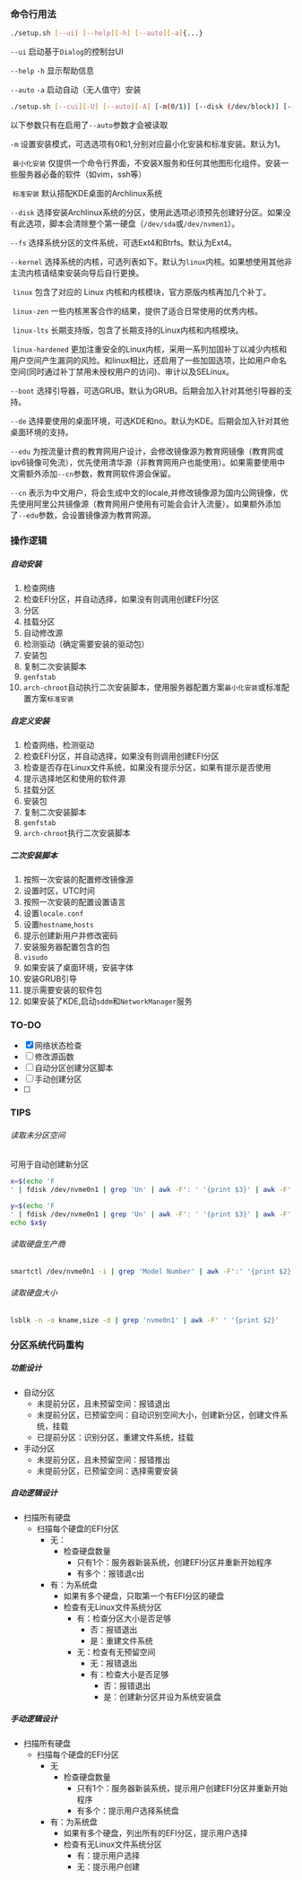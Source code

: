 ### 命令行用法

```bash
./setup.sh [--ui] [--help][-h] [--auto][-a]{...}
```

`--ui` 启动基于`Dialog`的控制台UI

`--help` `-h` 显示帮助信息

`--auto` `-a` 启动自动（无人值守）安装



 ```bash
./setup.sh [--cui][-U] [--auto][-A] [-m(0/1)] [--disk (/dev/block)] [--fs (ext4/btrfs)] [--kernel linux(-kernel)] [--boot (bootmgr)] [--de (desktop manager)] [--edu] [--cn]
 ```

以下参数只有在启用了`--auto`参数才会被读取

`-m` 设置安装模式，可选选项有0和1,分别对应最小化安装和标准安装。默认为1。

​	`最小化安装` 仅提供一个命令行界面，不安装X服务和任何其他图形化组件。安装一些服务器必备的软件（如vim，ssh等）

​	`标准安装` 默认搭配KDE桌面的Archlinux系统

`--disk` 选择安装Archlinux系统的分区，使用此选项必须预先创建好分区。如果没有此选项，脚本会清除整个第一硬盘（`/dev/sda`或`/dev/nvmen1`）。

`--fs` 选择系统分区的文件系统，可选Ext4和Btrfs。默认为Ext4。

`--kernel` 选择系统的内核，可选列表如下。默认为`linux`内核。如果想使用其他非主流内核请结束安装向导后自行更换。

​	`linux` 包含了对应的 Linux 内核和内核模块，官方原版内核再加几个补丁。

​	`linux-zen` 一些内核黑客合作的结果，提供了适合日常使用的优秀内核。

​	`linux-lts` 长期支持版，包含了长期支持的Linux内核和内核模块。

​	`linux-hardened` 更加注重安全的Linux内核，采用一系列加固补丁以减少内核和用户空间产生漏洞的风险。和linux相比，还启用了一些加固选项，比如用户命名空间(同时通过补丁禁用未授权用户的访问)、审计以及SELinux。

`--boot` 选择引导器，可选GRUB。默认为GRUB。后期会加入针对其他引导器的支持。

`--de` 选择要使用的桌面环境，可选KDE和no。默认为KDE。后期会加入针对其他桌面环境的支持。

`--edu` 为按流量计费的教育网用户设计，会修改镜像源为教育网镜像（教育网或ipv6镜像可免流），优先使用清华源（非教育网用户也能使用）。如果需要使用中文需额外添加`--cn`参数，教育网软件源会保留。

`--cn` 表示为中文用户，将会生成中文的locale,并修改镜像源为国内公网镜像，优先使用阿里公共镜像源（教育网用户使用有可能会会计入流量）。如果额外添加了`--edu`参数，会设置镜像源为教育网源。



### 操作逻辑

##### 自动安装

1. 检查网络
2. 检查EFI分区，并自动选择，如果没有则调用创建EFI分区
3. 分区
4. 挂载分区
5. 自动修改源
6. 检测驱动（确定需要安装的驱动包）
7. 安装包
8. 复制二次安装脚本
9. `genfstab`
10. `arch-chroot`自动执行二次安装脚本，使用服务器配置方案`最小化安装`或标准配置方案`标准安装`



##### 自定义安装

1. 检查网络，检测驱动
2. 检查EFI分区，并自动选择，如果没有则调用创建EFI分区
3. 检查是否存在Linux文件系统，如果没有提示分区，如果有提示是否使用
4. 提示选择地区和使用的软件源
5. 挂载分区
6. 安装包
7. 复制二次安装脚本
8. `genfstab`
9. `arch-chroot`执行二次安装脚本



##### 二次安装脚本

1. 按照一次安装的配置修改镜像源
2. 设置时区，UTC时间
3. 按照一次安装的配置设置语言
4. 设置`locale.conf`
5. 设置`hostname`,`hosts`
6. 提示创建新用户并修改密码
7. 安装服务器配置包含的包
8. `visudo`
9. 如果安装了桌面环境，安装字体
10. 安装GRUB引导
11. 提示需要安装的软件包
12. 如果安装了KDE,启动`sddm`和`NetworkManager`服务



### TO-DO

- [x] 网络状态检查
- [ ] 修改源函数
- [ ] 自动分区创建分区脚本
- [ ] 手动创建分区
- [ ] 



### TIPS

###### 读取未分区空间

可用于自动创建新分区

```bash
x=$(echo 'F
' | fdisk /dev/nvme0n1 | grep 'Un' | awk -F': ' '{print $3}' | awk -F', ' '{print $1}' | awk -F' ' '{print $1}')

y=$(echo 'F
' | fdisk /dev/nvme0n1 | grep 'Un' | awk -F': ' '{print $3}' | awk -F', ' '{print $1}' | awk -F' ' '{print $2}')
echo $x$y
```

###### 读取硬盘生产商

```bash
smartctl /dev/nvme0n1 -i | grep 'Model Number' | awk -F':' '{print $2}' | awk -F' ' '{print $1" "$2" "$3}'
```

###### 读取硬盘大小

```bash
lsblk -n -o kname,size -d | grep 'nvme0n1' | awk -F' ' '{print $2}'
```



### 分区系统代码重构

##### 功能设计

- 自动分区
  - 未提前分区，且未预留空间：报错退出
  - 未提前分区，已预留空间：自动识别空间大小，创建新分区，创建文件系统，挂载
  - 已提前分区：识别分区，重建文件系统，挂载
- 手动分区
  - 未提前分区，且未预留空间：报错推出
  - 未提前分区，已预留空间：选择需要安装

##### 自动逻辑设计

- 扫描所有硬盘
  - 扫描每个硬盘的EFI分区
    - 无：
      - 检查硬盘数量
        - 只有1个：服务器新装系统，创建EFI分区并重新开始程序
        - 有多个：报错退c出
    - 有：为系统盘
      - 如果有多个硬盘，只取第一个有EFI分区的硬盘
      - 检查有无Linux文件系统分区
        - 有：检查分区大小是否足够
          - 否：报错退出
          - 是：重建文件系统
        - 无：检查有无预留空间
          - 无：报错退出
          - 有：检查大小是否足够
            - 否：报错退出
            - 是：创建新分区并设为系统安装盘

##### 手动逻辑设计

- 扫描所有硬盘
  - 扫描每个硬盘的EFI分区
    - 无
      - 检查硬盘数量
        - 只有1个：服务器新装系统，提示用户创建EFI分区并重新开始程序
        - 有多个：提示用户选择系统盘
    - 有：为系统盘
      - 如果有多个硬盘，列出所有的EFI分区，提示用户选择
      - 检查有无Linux文件系统分区
        - 有：提示用户选择
        - 无：提示用户创建